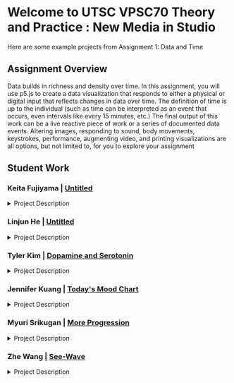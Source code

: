 
# Welcome to UTSC VPSC70 Theory and Practice : New Media in Studio 

Here are some example projects from Assignment 1: Data and Time

## Assignment Overview

Data builds in richness and density over time. In this assignment, you will use p5.js to create a data visualization that responds to either a physical or digital input that reflects changes in data over time. The definition of time is up to the individual (such as time can be interpreted as an event that occurs, even intervals like every 15 minutes, etc.) The final output of this work can be a live reactive piece of work or a series of documented data events. Altering images, responding to sound, body movements, keystrokes, performance, augmenting video, and printing visualizations are all options, but not limited to, for you to explore your assignment

## Student Work

### Keita Fujiyama | [Untitled](/utscnewmedia/StudentWorkAssignment1/keitaFujiyama/)

<details>
  <summary>Project Description</summary>
  
 This artwork is collecting minutes, and more than 100 lines will be outputted every minute to create unique pictures. A reason why I create a time-related artwork is that I sometimes forget how important time is. Time is finite, and we consume the same amount of time during our lives. However, we do not care if a minute has passed because a minute is very short, and it will pass before we realize it. 
  
  Also, in creating this artwork, I faced three challenges. The first challenge was that outputting random lines with the random RGB colours resulted in less beautiful pictures. Therefore, to make unique pictures beautiful every minute, I wrote a code which finally tries to select similar numbers with the RGB color which sets every minute. The second challenge was how to express different ways of spending time while sharing 'the same amount of time." Then, I came up with using a QR code to share the code to create their own unique picture per minute. There is no physical input because no one cannot control time. The third challenge was how to update each minute on the canvas. Unfortunately, I did not know how to erase the outputted subject from the canvas, so I created a code in which lines are densely overlaid to realize time updates.
</details>


### Linjun He  | [Untitled](/utscnewmedia/StudentWorkAssignment1/linjunHe/)

<details>
  <summary>Project Description</summary>
  
 The theme of my work is that there are some things you can't do no matter how hard you try. My inspiration 
came  from  our  workshop1.  We  learned  how  to  fill  the  entire  canavas  with  random  shapes.  I  thought 
backwards  and  tried  to  use  random  graphics  to  clear  the  pattern  on  the  canavas.  This  is  very  interesting. 

  What's more interesting is that because I didn't find the right parameters, I can't clear the computer-generated 
patterns on the canavas when I randomly generate patterns. This got me thinking. In theory, as long as I press 
the mouse fast enough to clear the canavas. But it can't be done, just like some things in life, no matter how 
many times you try, you just can't get it done. At the same time, I also randomly generate the number of 
mouse clicks, so I can see how many times the mouse is clicked at any time. 
</details>


### Tyler Kim  | [Dopamine and Serotonin](/utscnewmedia/StudentWorkAssignment1/tylerKim)
<details>
  <summary>Project Description</summary>
  
 In my work “Dopamine and Serotonin”, the program is presented as a simple start button
followed by a timer, counter for clicks and a button that says click. Upon clicking, a random word
from a list of words is printed onto the screen in a random size and location. Upon further
inspection, the button that says click doesn’t actually have any impact on the program and one
can click anywhere on the screen to make words pop up.
  
The idea behind this work comes from interactions on our phones on social media in an attempt
to produce dopamine and serotonin through various interactions on them. The work attempts to
simplify the interactions we go through on our phones to the core of the interaction by removing
all visual and audio queues with positive words and removing all interaction besides clicking.
The click button having no actual impact is a part of the work that aims to reflect on how many
of our interactions on social media have very little impact or meaning and could simply be
replaced by something else, in this case clicking anywhere else on the screen.
This is an important topic to me as many of my peers and/or friends are caught up in social
media and simply unable to put their phones down and are constantly consuming any bit they
can to get more “dopamine and serotonin”.
</details>

  
### Jennifer Kuang | [Today's Mood Chart](/utscnewmedia/StudentWorkAssignment1/jenniferKuang)
<details>
  <summary>Project Description</summary>
 Today’s Mood Chart is an interactive p5.js program that visualizes audio and 
simultaneously generates a chart based on the sound. The program invites audience to 
reply and response to the question “How is your day today?” in front of the 
microphone. Once the participant speaks, the ellipses on the canvas of the program 
will simultaneously duplicate and the size and color will also change, which is based 
on the frequency and volume of the sound. At the end, the participant can save the 
canvas as an image file, this is their mood chart for today.
  
This work uses data generated from the audio. Time plays a crucial role in this project 
because the chart looks different in every second as the data of the audio builds in 
richness and the ellipses change based on the data over time. The idea of this project 
is inspired by emotions/feelings chart which is a colorful wheel used by parents to 
know their children’s feeling. 

  
Through visualizing the audience’s audio, this project encourages audience to think 
and confess today’s mood and feeling. In this fast-paced age, things are happening 
and changing very quickly. We are overwhelmed by busy schedule and complex 
relationships, but seldom sit down and ask ourselves, “Am I happy today?” The artist 
hopes that this work can make the audience become aware of their own everyday 
moods and emotional changes,   
</details>

  
### Myuri Srikugan | [More Progression](/utscnewmedia/StudentWorkAssignment1/myuriSrikugan)
<details>
  <summary>Project Description</summary>
 Using three prompts, I tempt viewers to engage with my work and explore some stigmas placed on different groups within our society. There are three numbered buttons
present, each in accordance to a prompt, and when each is pressed; different points on
the map of Canada will pop up respectfully with stories of individuals that have faced
some form of struggle that is often dismissed by institutions, the government and our
community. These issues have been present for a long time, yet progression seems to
be very slow, with some changes causing us to back track instead of progress. We live
in a world where transphobia is normalized, women are silenced, and men struggle to
open up about their mental health. 
  
  
 I try to bring awareness to these issues by sharing the views of those that have suffered from certain stigmas and stereotypes. The colour
of the points for each prompt remains the same to show the interconnectedness of
struggle between groups that face stigmas. The quotations that appear when hovering
over points share supportive messages or cries for help from individuals around that
region of Canada. 

  
  The quotations can be very heavy and for that reason I try to create a
welcoming visually minimalistic yet appealing digital format of delivering these stories
and messages to the viewer in a digestible and approachable way. For progression to
occur, awareness must be brought to issues that are often ignored. Through More
Progression, I hope to bring awareness to a few taunting issues present in Canada
today. 
</details>

### Zhe Wang | [See-Wave](/utscnewmedia/StudentWorkAssignment1/zheWang)
<details>
  <summary>Project Description</summary>
The name of my project is called See-Wave. See-Wave was built with P5.js. It takes sound from microphone as an input and uses FFT (Fast Fourier Transformation) to filter the sound input. We always use computers to extract, transform, load, as well as analyze data. We tend to forget that mouse and keyboard are not the only intermediates that connect us to the computer’s brain. They way microphone takes in our sound is very similar to how we have conversations with people, instead, we are talking to the computer. 
  
  
 The code reacts to the sound around the microphone, and simultaneously filter and plot the sound wave on to the screen. The pitch of the sound, and the volume of the sound both take effect on the shape of the sound wave. However, talking to the microphone is not the only way to connect with computers via sound; We can also touch the microphone. By looking at the sound wave while touching the microphone, we get a sense of how ‘pleased’ the computer is. The faster we rub the microphone, the more disperse the wave is ---- faster motion creates louder, or in other word, noisier sound. The code dose not store any sound data from the microphone, everything presented corresponds to real-time data. It reminds us how living for the moment is important. People nowadays spend too much time looking at historical data, which creates a sense of living in the past. I’d like to have people to capture the pleasure they experience at this very moment by interacting with See-Wave.
</details>
